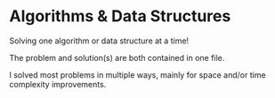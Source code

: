 # Algorithms & Data Structures
Solving one algorithm or data structure at a time!

The problem and solution(s) are both contained in one file.

I solved most problems in multiple ways, mainly for space and/or time complexity improvements.